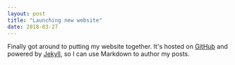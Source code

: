 ```yaml
---
layout: post
title: "Launching new website"
date: 2018-03-27
---
```


Finally got around to putting my website together. It's  hosted on [GitHub](https://github.com/)
and powered by [Jekyll](http://jekyllrb.com), 
so I can use Markdown to author my posts. 